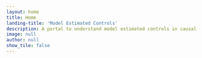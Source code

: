 ```yaml
---
layout: home
title: Home
landing-title: 'Model Estimated Controls'
description: A portal to understand model estimated controls in causal inference
image: null
author: null
show_tile: false
---
```






